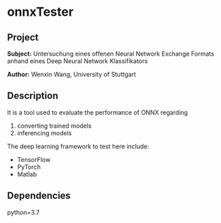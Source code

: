 # onnxTester

## Project
**Subject:** Untersuchung eines offenen Neural Network Exchange Formats 
anhand eines Deep Neural Network Klassifikators

**Author:** Wenxin Wang, University of Stuttgart

## Description
It is a tool used to evaluate the performance of ONNX regarding
1. converting trained models
2. inferencing models

The deep learning framework to test here include:
- TensorFlow
- PyTorch
- Matlab

## Dependencies

python=3.7